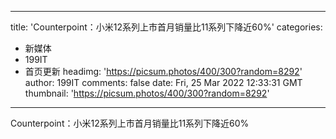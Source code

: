 
---
title: 'Counterpoint：小米12系列上市首月销量比11系列下降近60%'
categories: 
 - 新媒体
 - 199IT
 - 首页更新
headimg: 'https://picsum.photos/400/300?random=8292'
author: 199IT
comments: false
date: Fri, 25 Mar 2022 12:33:31 GMT
thumbnail: 'https://picsum.photos/400/300?random=8292'
---

<div>   
Counterpoint：小米12系列上市首月销量比11系列下降近60%  
</div>
            